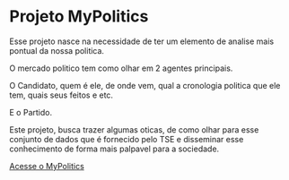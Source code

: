 # Projeto MyPolitics

Esse projeto nasce na necessidade de ter um elemento de analise mais pontual da nossa politica.

O mercado politico tem como olhar em 2 agentes principais.

O Candidato, quem é ele, de onde vem, qual a cronologia politica que ele tem, quais seus feitos e etc.

E o Partido.

Este projeto, busca trazer algumas oticas, de como olhar para esse conjunto de dados que é fornecido pelo TSE e disseminar esse conhecimento de forma mais palpavel para a sociedade.

[Acesse o MyPolitics](http://104.131.184.63:8989/) 
